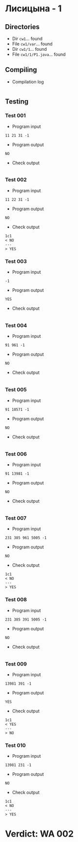 # Лисицына - 1
## Directories
- Dir `cw1`... found
- File `cw1/var`... found
- Dir `cw1/1`... found
- File `cw1/1/P1.java`... found
## Compiling
- Compilation log
```

```
## Testing
### Test 001
- Program input
```
11 21 31 -1

```
- Program output
```
NO

```
- Check output
```

```
### Test 002
- Program input
```
11 22 31 -1

```
- Program output
```
NO

```
- Check output
```
1c1
< NO
---
> YES

```
### Test 003
- Program input
```
-1

```
- Program output
```
YES

```
- Check output
```

```
### Test 004
- Program input
```
91 961 -1

```
- Program output
```
NO

```
- Check output
```

```
### Test 005
- Program input
```
91 10571 -1

```
- Program output
```
NO

```
- Check output
```

```
### Test 006
- Program input
```
91 13981 -1

```
- Program output
```
NO

```
- Check output
```

```
### Test 007
- Program input
```
231 385 961 5005 -1

```
- Program output
```
NO

```
- Check output
```
1c1
< NO
---
> YES

```
### Test 008
- Program input
```
231 385 391 5005 -1

```
- Program output
```
NO

```
- Check output
```

```
### Test 009
- Program input
```
13981 391 -1

```
- Program output
```
YES

```
- Check output
```
1c1
< YES
---
> NO

```
### Test 010
- Program input
```
13981 231 -1

```
- Program output
```
NO

```
- Check output
```
1c1
< NO
---
> YES

```
# Verdict: WA 002
